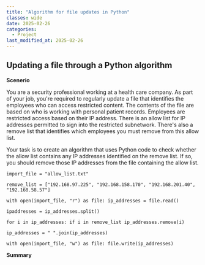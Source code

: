 ```yaml
---
title: "Algorithm for file updates in Python"
classes: wide
date: 2025-02-26
categories: 
  - Project
last_modified_at: 2025-02-26
---
```


## Updating a file through a Python algorithm

**Scenerio**

You are a security professional working at a health care company. As part of your job, you're required to regularly update a file that identifies the employees who can access restricted content.
The contents of the file are based on who is working with personal patient records. Employees are restricted access based on their IP address.
There is an allow list for IP addresses permitted to sign into the restricted subnetwork. There's also a remove list that identifies which employees you must remove from this allow list.

Your task is to create an algorithm that uses Python code to check whether the allow list contains any IP addresses identified on the remove list. If so, you should remove those IP addresses from the file containing the allow list.


`import_file = "allow_list.txt"`

`remove_list = ["192.168.97.225", "192.168.158.170", "192.168.201.40", "192.168.58.57"]`

`with open(import_file, "r") as file:
  ip_addresses = file.read()`

`ipaddresses = ip_addresses.split()`

`for i in ip_addresses:
  if i in remove_list
    ip_addresses.remove(i)`

`ip_addresses = " ".join(ip_addresses)`

`with open(import_file, "w") as file:
  file.write(ip_addresses)`


**Summary**


